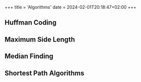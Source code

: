 +++
title = 'Algorithms'
date = 2024-02-01T20:18:47+02:00
+++

## Huffman Coding

## Maximum Side Length

## Median Finding

## Shortest Path Algorithms